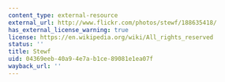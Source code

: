 ```yaml
---
content_type: external-resource
external_url: http://www.flickr.com/photos/stewf/188635418/
has_external_license_warning: true
license: https://en.wikipedia.org/wiki/All_rights_reserved
status: ''
title: Stewf
uid: 04369eeb-40a9-4e7a-b1ce-89081e1ea07f
wayback_url: ''
---
```

